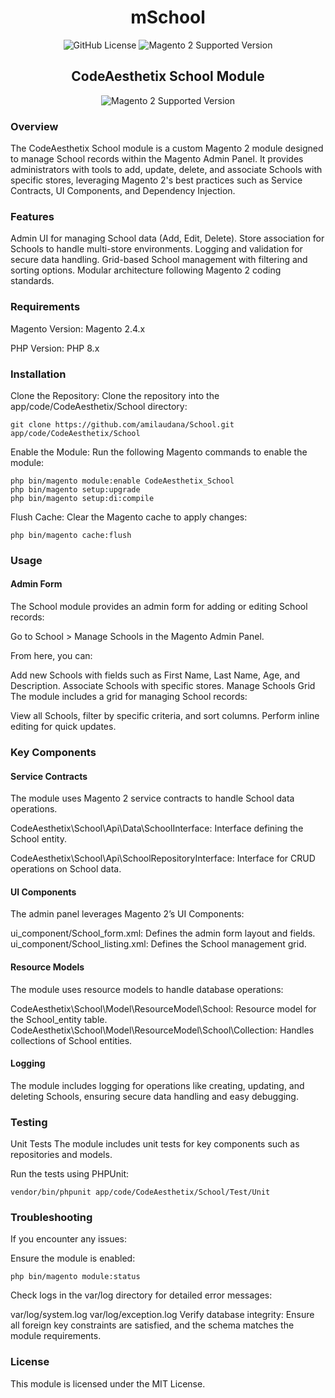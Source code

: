 # <div align="center">mSchool</div>
<div align="center" dir="auto">
<img alt="GitHub License" src="https://img.shields.io/github/license/amilaudana/student"> 
<img src="https://img.shields.io/badge/magento-2-blue.svg?logo=magento&longCache=true" alt="Magento 2 Supported Version">
</div>

## <div align="center">CodeAesthetix School Module</div>  
<div align="center" dir="auto">
<img src="https://img.shields.io/badge/school-1.0.0-blue.svg?logo=magento&longCache=false&style=for-the-badge" alt="Magento 2 Supported Version">
</div>

### Overview
The CodeAesthetix School module is a custom Magento 2 module designed to manage School records within the Magento Admin Panel. It provides administrators with tools to add, update, delete, and associate Schools with specific stores, leveraging Magento 2's best practices such as Service Contracts, UI Components, and Dependency Injection.

### Features
Admin UI for managing School data (Add, Edit, Delete).
Store association for Schools to handle multi-store environments.
Logging and validation for secure data handling.
Grid-based School management with filtering and sorting options.
Modular architecture following Magento 2 coding standards.

### Requirements
Magento Version: Magento 2.4.x

PHP Version: PHP 8.x

### Installation
Clone the Repository:
Clone the repository into the app/code/CodeAesthetix/School directory:

```
git clone https://github.com/amilaudana/School.git app/code/CodeAesthetix/School
```
Enable the Module:
Run the following Magento commands to enable the module:

```
php bin/magento module:enable CodeAesthetix_School
php bin/magento setup:upgrade
php bin/magento setup:di:compile
```
Flush Cache:
Clear the Magento cache to apply changes:

```
php bin/magento cache:flush
```

### Usage
#### Admin Form
The School module provides an admin form for adding or editing School records:

Go to School > Manage Schools in the Magento Admin Panel.

From here, you can:

Add new Schools with fields such as First Name, Last Name, Age, and Description.
Associate Schools with specific stores.
Manage Schools Grid
The module includes a grid for managing School records:

View all Schools, filter by specific criteria, and sort columns.
Perform inline editing for quick updates.

### Key Components
#### Service Contracts
The module uses Magento 2 service contracts to handle School data operations.

CodeAesthetix\School\Api\Data\SchoolInterface: Interface defining the School entity.

CodeAesthetix\School\Api\SchoolRepositoryInterface: Interface for CRUD operations on School data.

#### UI Components
The admin panel leverages Magento 2’s UI Components:

ui_component/School_form.xml: Defines the admin form layout and fields.
ui_component/School_listing.xml: Defines the School management grid.

#### Resource Models
The module uses resource models to handle database operations:

CodeAesthetix\School\Model\ResourceModel\School: Resource model for the School_entity table.
CodeAesthetix\School\Model\ResourceModel\School\Collection: Handles collections of School entities.

#### Logging
The module includes logging for operations like creating, updating, and deleting Schools, ensuring secure data handling and easy debugging.

### Testing
Unit Tests
The module includes unit tests for key components such as repositories and models.

Run the tests using PHPUnit:

```
vendor/bin/phpunit app/code/CodeAesthetix/School/Test/Unit
```
### Troubleshooting
If you encounter any issues:

Ensure the module is enabled:

```
php bin/magento module:status
```

Check logs in the var/log directory for detailed error messages:

var/log/system.log
var/log/exception.log
Verify database integrity:
Ensure all foreign key constraints are satisfied, and the schema matches the module requirements.

### License
This module is licensed under the MIT License.

